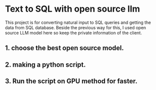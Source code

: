 # Text to SQL with open source llm
This project is for converting natural input to SQL queries and getting the data from SQL database.
Beside the previous way for this, I used open source LLM model here so keep the private information of the client.

## 1. choose the best open source model.
## 2. making a python script.
## 3. Run the script on GPU method for faster.
